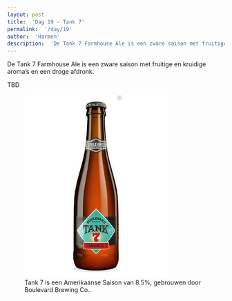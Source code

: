 ```yaml
---
layout: post
title:  'Dag 19 - Tank 7'
permalink:  '/day/19'
author:  'Harmen'
description:  'De Tank 7 Farmhouse Ale is een zware saison met fruitige en kruidige aroma’s en een droge afdronk.'
---
```

<p class='intro'><span class='dropcap'>D</span>e Tank 7 Farmhouse Ale is een zware saison met fruitige en kruidige aroma’s en een droge afdronk.</p>

TBD

<figure><img src='/assets/img/day_19.jpg' alt=''/> <figcaption>Tank 7 is een Amerikaanse Saison van 8.5%, gebrouwen door Boulevard Brewing Co..</figcaption></figure>

